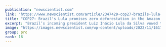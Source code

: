 ```yaml
---
publication: "newscientist.com"
link: "https://www.newscientist.com/article/2347429-cop27-brazils-lula-promises-zero-deforestation-in-the-amazon-by-2030/"
title: "COP27: Brazil's Lula promises zero deforestation in the Amazon by 2030"
excerpt: "Brazil’s incoming president Luiz Inácio Lula da Silva vowed to reverse the environmentally damaging policies of his predecessor in a speech at the UN climate meeting"
image: "https://images.newscientist.com/wp-content/uploads/2022/11/16174734/SEI_133878034.jpg"
group: pro
rank: 16
---
```

